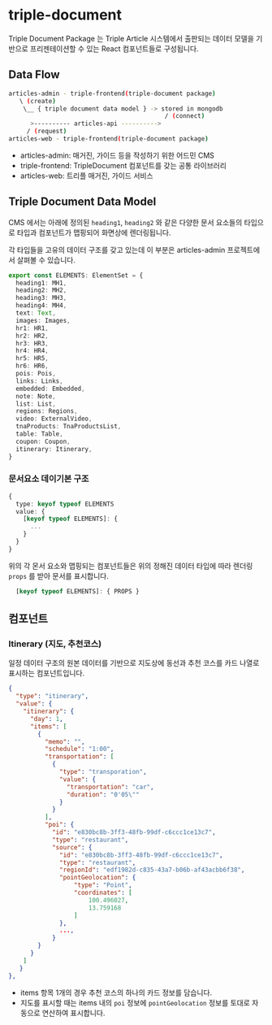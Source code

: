 # triple-document

Triple Document Package 는 Triple Article 시스템에서 출판되는 데이터 모델을 기반으로
프리젠테이션할 수 있는 React 컴포넌트들로 구성됩니다.

## Data Flow

```sh
articles-admin - triple-frontend(triple-document package)
   \ (create)
    \__ { triple document data model } -> stored in mongodb
                                           / (connect)
      >---------- articles-api ---------->
     / (request)
articles-web - triple-frontend(triple-document package)
```

- articles-admin: 매거진, 가이드 등을 작성하기 위한 어드민 CMS
- triple-frontend: TripleDocument 컴포넌트를 갖는 공통 라이브러리
- articles-web: 트리플 매거진, 가이드 서비스

## Triple Document Data Model

CMS 에서는 아래에 정의된 `heading1`, `heading2` 와 같은 다양한 문서 요소들의 타입으로 타입과
컴포넌트가 맵핑되어 화면상에 렌더링됩니다.

각 타입들을 고유의 데이터 구조를 갖고 있는데 이 부분은 articles-admin 프로젝트에서 살펴볼 수 있습니다.

```ts
export const ELEMENTS: ElementSet = {
  heading1: MH1,
  heading2: MH2,
  heading3: MH3,
  heading4: MH4,
  text: Text,
  images: Images,
  hr1: HR1,
  hr2: HR2,
  hr3: HR3,
  hr4: HR4,
  hr5: HR5,
  hr6: HR6,
  pois: Pois,
  links: Links,
  embedded: Embedded,
  note: Note,
  list: List,
  regions: Regions,
  video: ExternalVideo,
  tnaProducts: TnaProductsList,
  table: Table,
  coupon: Coupon,
  itinerary: Itinerary,
}
```

### 문서요소 데이기본 구조

```ts
{
  type: keyof typeof ELEMENTS
  value: {
    [keyof typeof ELEMENTS]: {
      ...
    }
  }
}
```

위의 각 몬서 요소와 맵핑되는 컴포넌트들은 위의 정해진 데이터 타입에 따라 렌더링 `props` 를 받아 문서를
표시합니다.

```ts
  [keyof typeof ELEMENTS]: { PROPS }
```

## 컴포넌트

### Itinerary (지도, 추천코스)

일정 데이터 구조의 원본 데이터를 기반으로 지도상에 동선과 추천 코스를 카드 나열로 표시하는 컴포넌트입니다.

```json
{
  "type": "itinerary",
  "value": {
    "itinerary": {
      "day": 1,
      "items": [
        {
          "memo": "",
          "schedule": "1:00",
          "transportation": [
            {
              "type": "transporation",
              "value": {
                "transportation": "car",
                "duration": "0'05\""
              }
            }
          ],
          "poi": {
            "id": "e830bc8b-3ff3-48fb-99df-c6ccc1ce13c7",
            "type": "restaurant",
            "source": {
              "id": "e830bc8b-3ff3-48fb-99df-c6ccc1ce13c7",
              "type": "restaurant",
              "regionId": "edf1982d-c835-43a7-b06b-af43acbb6f38",
              "pointGeolocation": {
                  "type": "Point",
                  "coordinates": [
                      100.496027,
                      13.759168
                  ]
              },
              ...,
            }
        }
      }
    ]
   }
},
```

- items 항목 1개의 경우 추천 코스의 하나의 카드 정보를 담습니다.
- 지도를 표시할 때는 items 내의 `poi` 정보에 `pointGeolocation` 정보를 토대로 자동으로 연산하여 표시합니다.
